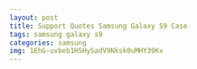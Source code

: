 ```yaml
---
layout: post
title: Support Quotes Samsung Galaxy S9 Case
tags: samsung galaxy s9
categories: samsung
img: 1EhG-uvbeb1HSHySadV9Nksk0uMHY39Kv
---
```

